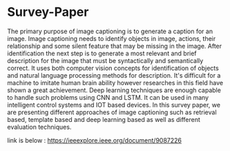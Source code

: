 # Survey-Paper
The primary purpose of image captioning is to generate a caption for an image. Image captioning needs to identify objects in image, actions, their relationship and some silent feature that may be missing in the image. After identification the next step is to generate a most relevant and brief description for the image that must be syntactically and semantically correct. It uses both computer vision concepts for identification of objects and natural language processing methods for description. It's difficult for a machine to imitate human brain ability however researches in this field have shown a great achievement. Deep learning techniques are enough capable to handle such problems using CNN and LSTM. It can be used in many intelligent control systems and IOT based devices. In this survey paper, we are presenting different approaches of image captioning such as retrieval based, template based and deep learning based as well as different evaluation techniques.

link is below : https://ieeexplore.ieee.org/document/9087226
